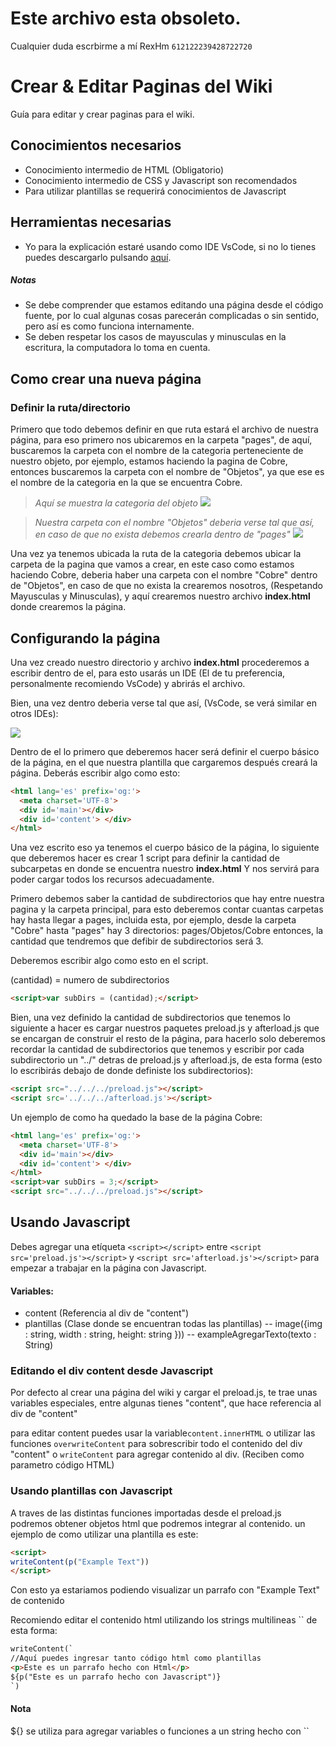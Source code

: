 # Este archivo esta obsoleto.

Cualquier duda escrbirme a mí RexHm `612122239428722720`

# Crear & Editar Paginas del Wiki
Guía para editar y crear paginas para el wiki.

## Conocimientos necesarios
- Conocimiento intermedio de HTML (Obligatorio)
- Conocimiento intermedio de CSS y Javascript son recomendados
- Para utilizar plantillas se requerirá conocimientos de Javascript

## Herramientas necesarias
- Yo para la explicación estaré usando como IDE VsCode, si no lo tienes puedes descargarlo pulsando [aquí](https://code.visualstudio.com/download).

##### Notas
- Se debe comprender que estamos editando una página desde el código fuente, por lo cual algunas cosas parecerán complicadas o sin sentido, pero así es como funciona internamente.
- Se deben respetar los casos de mayusculas y minusculas en la escritura, la computadora lo toma en cuenta.

## Como crear una nueva página

### Definir la ruta/directorio

Primero que todo debemos definir en que ruta estará el archivo de nuestra página, para eso primero nos ubicaremos en la carpeta "pages", de aquí, buscaremos la carpeta con el nombre de la categoria perteneciente de nuestro objeto, por ejemplo, estamos haciendo la pagina de Cobre, entonces buscaremos la carpeta con el nombre de "Objetos", ya que ese es el nombre de la categoria en la que se encuentra Cobre.

> *Aquí se muestra la categoria del objeto*
![](https://cdn.discordapp.com/attachments/864933503682215936/889915967654723614/unknown.png)

> *Nuestra carpeta con el nombre "Objetos" deberia verse tal que así, en caso de que no exista debemos crearla dentro de "pages"*
![](https://cdn.discordapp.com/attachments/864933503682215936/889916309301772428/unknown.png)

Una vez ya tenemos ubicada la ruta de la categoria debemos ubicar la carpeta de la pagina que vamos a crear, en este caso como estamos haciendo Cobre, deberia haber una carpeta con el nombre "Cobre" dentro de "Objetos", en caso de que no exista la crearemos nosotros, (Respetando Mayusculas y Minusculas), y aquí crearemos nuestro archivo **index.html** donde crearemos la página.

## Configurando la página
Una vez creado nuestro directorio y archivo **index.html** procederemos a escribir dentro de el, para esto usarás un IDE (El de tu preferencia, personalmente recomiendo VsCode) y abrirás el archivo.

Bien, una vez dentro deberia verse tal que así, (VsCode, se verá similar en otros IDEs):

![](https://cdn.discordapp.com/attachments/864933503682215936/889918512284438538/unknown.png)

Dentro de el lo primero que deberemos hacer será definir el cuerpo básico de la página, en el que nuestra plantilla que cargaremos después creará la página.
Deberás escribir algo como esto:
```html
<html lang='es' prefix='og:'>
  <meta charset='UTF-8'>
  <div id='main'></div>
  <div id='content'> </div>
</html>
```

Una vez escrito eso ya tenemos el cuerpo básico de la página, lo siguiente que deberemos hacer es crear 1 script para definir la cantidad de subcarpetas en donde se encuentra nuestro **index.html** Y nos servirá para poder cargar todos los recursos adecuadamente.

Primero debemos saber la cantidad de subdirectorios que hay entre nuestra pagina y la carpeta principal, para esto deberemos contar cuantas carpetas hay hasta llegar a pages, incluida esta, por ejemplo, desde la carpeta "Cobre" hasta "pages" hay 3 directorios: pages/Objetos/Cobre
entonces, la cantidad que tendremos que defibir de subdirectorios será 3.

Deberemos escribir algo como esto en el script.

(cantidad) = numero de subdirectorios
```html
<script>var subDirs = (cantidad);</script>
```

Bien, una vez definido la cantidad de subdirectorios que tenemos lo siguiente a hacer es cargar nuestros paquetes preload.js y afterload.js que se encargan de construir el resto de la página, para hacerlo solo deberemos recordar la cantidad de subdirectorios que tenemos y escribir por cada subdirectorio un "../" detras de preload.js y afterload.js, de esta forma (esto lo escribirás debajo de donde definiste los subdirectorios):

```html
<script src="../../../preload.js"></script>
<script src='../../../afterload.js'></script>
```

Un ejemplo de como ha quedado la base de la página Cobre:
```html
<html lang='es' prefix='og:'>
  <meta charset='UTF-8'>
  <div id='main'></div>
  <div id='content'> </div>
</html>
<script>var subDirs = 3;</script>
<script src="../../../preload.js"></script>
```

## Usando Javascript

Debes agregar una etíqueta `<script></script>` entre `<script src='preload.js'></script>` y `<script src='afterload.js'></script>` para empezar a trabajar en la página con Javascript.

#### Variables:
- content (Referencia al div de "content")
- plantillas (Clase donde se encuentran todas las plantillas)
-- image({img : string, width : string, height: string }))
-- exampleAgregarTexto(texto : String)

### Editando el div content desde Javascript

Por defecto al crear una página del wiki y cargar el preload.js, te trae unas variables especiales, entre algunas tienes "content", que hace referencia al div de "content"

para editar content puedes usar la variable`content.innerHTML` o utilizar las funciones `overwriteContent` para sobrescribir todo el contenido del div "content" o `writeContent` para agregar contenido al div. (Reciben como parametro código HTML)

### Usando plantillas con Javascript

A traves de las distintas funciones importadas desde el preload.js podremos obtener objetos html que podremos integrar al contenido.
un ejemplo de como utilizar una plantilla es este:

```html
<script>
writeContent(p("Example Text"))
</script>
```
Con esto ya estariamos podiendo visualizar un parrafo con "Example Text" de contenido

Recomiendo editar el contenido html utilizando los strings multilineas \`\` de esta forma:
```html
writeContent(`
//Aquí puedes ingresar tanto código html como plantillas
<p>Este es un parrafo hecho con Html</p>
${p("Este es un parrafo hecho con Javascript")}
`)
```

#### Nota

${} se utiliza para agregar variables o funciones a un string hecho con \`\`
